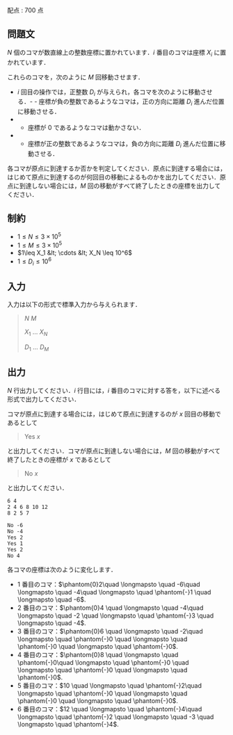 配点 : $700$ 点

## 問題文

$N$ 個のコマが数直線上の整数座標に置かれています．$i$ 番目のコマは座標 $X_i$ に置かれています．

これらのコマを，次のように $M$ 回移動させます．

- $i$ 回目の操作では，正整数 $D_i$ が与えられ，各コマを次のように移動させる．-   - 座標が負の整数であるようなコマは，正の方向に距離 $D_i$ 進んだ位置に移動させる．
-   - 座標が $0$ であるようなコマは動かさない．
-   - 座標が正の整数であるようなコマは，負の方向に距離 $D_i$ 進んだ位置に移動させる．

各コマが原点に到達するか否かを判定してください．原点に到達する場合には，はじめて原点に到達するのが何回目の移動によるものかを出力してください．原点に到達しない場合には，$M$ 回の移動がすべて終了したときの座標を出力してください．

## 制約

- $1\leq N\leq 3\times 10^5$
- $1\leq M\leq 3\times 10^5$
- $1\leq X_1 &lt; \cdots &lt; X_N \leq 10^6$
- $1\leq D_i \leq 10^6$

## 入力

入力は以下の形式で標準入力から与えられます．

> $N$ $M$
> 
> $X_1$ $\ldots$ $X_N$
> 
> $D_1$ $\ldots$ $D_M$

## 出力

$N$ 行出力してください．$i$ 行目には，$i$ 番目のコマに対する答を，以下に述べる形式で出力してください．

コマが原点に到達する場合には，はじめて原点に到達するのが $x$ 回目の移動であるとして

> Yes $x$

と出力してください．コマが原点に到達しない場合には，$M$ 回の移動がすべて終了したときの座標が $x$ であるとして

> No $x$

と出力してください．

```input1
6 4
2 4 6 8 10 12
8 2 5 7
```

```output1
No -6
No -4
Yes 2
Yes 1
Yes 2
No 4
```

各コマの座標は次のように変化します．

- $1$ 番目のコマ：$\phantom{0}2\quad \longmapsto \quad -6\quad \longmapsto \quad -4\quad \longmapsto \quad \phantom{-}1 \quad \longmapsto \quad -6$.
- $2$ 番目のコマ：$\phantom{0}4 \quad \longmapsto \quad -4\quad \longmapsto \quad -2 \quad \longmapsto \quad \phantom{-}3 \quad \longmapsto \quad -4$.
- $3$ 番目のコマ：$\phantom{0}6 \quad \longmapsto \quad -2\quad \longmapsto \quad \phantom{-}0 \quad \longmapsto \quad \phantom{-}0 \quad \longmapsto \quad \phantom{-}0$.
- $4$ 番目のコマ：$\phantom{0}8 \quad \longmapsto \quad \phantom{-}0\quad \longmapsto \quad \phantom{-}0 \quad \longmapsto \quad \phantom{-}0 \quad \longmapsto \quad \phantom{-}0$.
- $5$ 番目のコマ：$10 \quad \longmapsto \quad \phantom{-}2\quad \longmapsto \quad \phantom{-}0 \quad \longmapsto \quad \phantom{-}0 \quad \longmapsto \quad \phantom{-}0$.
- $6$ 番目のコマ：$12 \quad \longmapsto \quad \phantom{-}4\quad \longmapsto \quad \phantom{-}2 \quad \longmapsto \quad -3 \quad \longmapsto \quad \phantom{-}4$.
